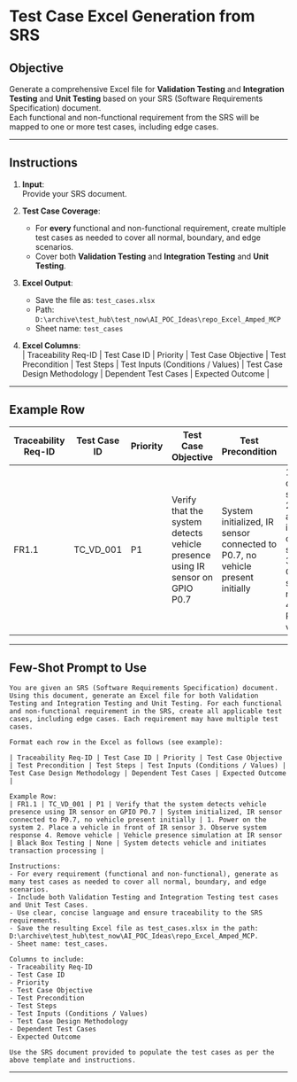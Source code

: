 # Test Case Excel Generation from SRS

## Objective
Generate a comprehensive Excel file for **Validation Testing** and **Integration Testing** and **Unit Testing** based on your SRS (Software Requirements Specification) document.  
Each functional and non-functional requirement from the SRS will be mapped to one or more test cases, including edge cases.

---

## Instructions

1. **Input**:  
   Provide your SRS document.

2. **Test Case Coverage**:  
   - For **every** functional and non-functional requirement, create multiple test cases as needed to cover all normal, boundary, and edge scenarios.
   - Cover both **Validation Testing** and **Integration Testing** and **Unit Testing**.

3. **Excel Output**:  
   - Save the file as: `test_cases.xlsx`  
   - Path: `D:\archive\test_hub\test_now\AI_POC_Ideas\repo_Excel_Amped_MCP`
   - Sheet name: `test_cases`

4. **Excel Columns**:  
   | Traceability Req-ID | Test Case ID | Priority | Test Case Objective | Test Precondition | Test Steps | Test Inputs (Conditions / Values) | Test Case Design Methodology | Dependent Test Cases | Expected Outcome |

---

## Example Row

| Traceability Req-ID | Test Case ID | Priority | Test Case Objective | Test Precondition | Test Steps | Test Inputs (Conditions / Values) | Test Case Design Methodology | Dependent Test Cases | Expected Outcome |
|---------------------|--------------|----------|---------------------|-------------------|------------|-----------------------------------|-----------------------------|----------------------|------------------|
| FR1.1 | TC_VD_001 | P1 | Verify that the system detects vehicle presence using IR sensor on GPIO P0.7 | System initialized, IR sensor connected to P0.7, no vehicle present initially | 1. Power on the system 2. Place a vehicle in front of IR sensor 3. Observe system response 4. Remove vehicle | Vehicle presence simulation at IR sensor | Black Box Testing | None | System detects vehicle and initiates transaction processing |

---

## Few-Shot Prompt to Use

```
You are given an SRS (Software Requirements Specification) document. Using this document, generate an Excel file for both Validation Testing and Integration Testing and Unit Testing. For each functional and non-functional requirement in the SRS, create all applicable test cases, including edge cases. Each requirement may have multiple test cases.

Format each row in the Excel as follows (see example):

| Traceability Req-ID | Test Case ID | Priority | Test Case Objective | Test Precondition | Test Steps | Test Inputs (Conditions / Values) | Test Case Design Methodology | Dependent Test Cases | Expected Outcome |

Example Row:
| FR1.1 | TC_VD_001 | P1 | Verify that the system detects vehicle presence using IR sensor on GPIO P0.7 | System initialized, IR sensor connected to P0.7, no vehicle present initially | 1. Power on the system 2. Place a vehicle in front of IR sensor 3. Observe system response 4. Remove vehicle | Vehicle presence simulation at IR sensor | Black Box Testing | None | System detects vehicle and initiates transaction processing |

Instructions:
- For every requirement (functional and non-functional), generate as many test cases as needed to cover all normal, boundary, and edge scenarios.
- Include both Validation Testing and Integration Testing test cases and Unit Test Cases.
- Use clear, concise language and ensure traceability to the SRS requirements.
- Save the resulting Excel file as test_cases.xlsx in the path: D:\archive\test_hub\test_now\AI_POC_Ideas\repo_Excel_Amped_MCP.
- Sheet name: test_cases.

Columns to include:
- Traceability Req-ID
- Test Case ID
- Priority
- Test Case Objective
- Test Precondition
- Test Steps
- Test Inputs (Conditions / Values)
- Test Case Design Methodology
- Dependent Test Cases
- Expected Outcome

Use the SRS document provided to populate the test cases as per the above template and instructions.
```

---

